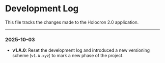 
# Development Log

This file tracks the changes made to the Holocron 2.0 application.

---

### 2025-10-03

- **v1.A.0**: Reset the development log and introduced a new versioning scheme (`v1.A.xyz`) to mark a new phase of the project.
